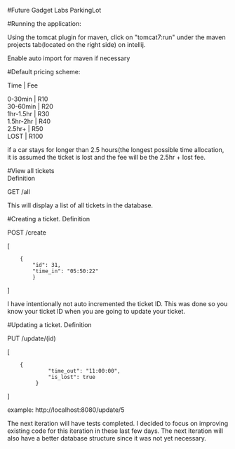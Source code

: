 #Future Gadget Labs  ParkingLot

#Running the application:

Using the tomcat plugin for maven, click on "tomcat7:run" under the maven projects tab(located on the right side) on intellij.

Enable auto import for maven if necessary

#Default pricing scheme:

Time	 |   Fee 
   
0-30min	 |   R10  
30-60min |   R20   
1hr-1.5hr	 |   R30   
1.5hr-2hr	 |   R40   
2.5hr+     |   R50  
LOST	 |   R100   

if a car stays for longer than 2.5 hours(the longest possible time allocation, it is assumed the ticket is lost and the fee will be the 2.5hr + lost fee. 

#View all tickets \
Definition 
 
GET /all

This will display a list of all tickets in the database.





#Creating a ticket.
Definition

POST /create


[ 
   
        {
            "id": 31,
            "time_in": "05:50:22"
            }
  
] 

I have intentionally not auto incremented the ticket ID. This was done so you know your ticket ID when you are going to update your ticket.

#Updating a ticket.
Definition

PUT /update/(id)


[ 
   
        {
                 "time_out": "11:00:00",
                 "is_lost": true
             }
  
] 

example: http://localhost:8080/update/5

The next iteration will have tests completed. I decided to focus on improving existing code for this iteration in these last few days.
The next iteration will also have a better database structure since it was not yet necessary.
